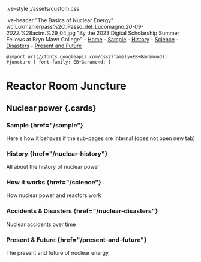 .ve-style ./assets/custom.css

.ve-header "The Basics of Nuclear Energy" wc:Lukmanierpass%2C_Passo_del_Lucomagno._20-09-2022._%28actm.%29_04.jpg "By the 2023 Digital Scholarship Summer Fellows at Bryn Mawr College"
    - [Home](/)
    - [Sample](sample/)
    - [History](nuclear-history/)
    - [Science](science/)
    - [Disasters](nuclear-disasters/)
    - [Present and Future](present-and-future/)


    @import url(//fonts.googleapis.com/css2?family=EB+Garamond);
    #juncture { font-family: EB+Garamond; }


# Reactor Room Juncture

## Nuclear power {.cards}

### Sample {href="/sample"}

Here's how it behaves if the sub-pages are internal (does not open new tab)

### History {href="/nuclear-history"}

All about the history of nuclear power

### How it works {href="/science"}

How nuclear power and reactors work

### Accidents & Disasters {href="/nuclear-disasters"}

Nuclear accidents over time

### Present & Future {href="/present-and-future"}

The present and future of nuclear energy


